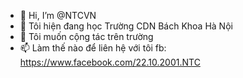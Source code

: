 - 👋 Hi, I’m @NTCVN
- 🌱 Tôi hiện đang học Trường CDN Bách Khoa Hà  Nội 
- 💞️ Tôi muốn cộng tác trên trường 
- 📫 Làm thế nào để liên hệ với tôi fb: https://www.facebook.com/22.10.2001.NTC

<!---
NTCVN/NTCVN is a ✨ special ✨ repository because its `README.md` (this file) appears on your GitHub profile.
You can click the Preview link to take a look at your changes.
--->
